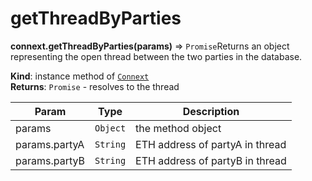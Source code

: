 # getThreadByParties

**connext.getThreadByParties\(**params**\)** ⇒ `Promise`Returns an object representing the open thread between the two parties in the database.

**Kind**: instance method of [`Connext`](../connext-client/#Connext)  
**Returns**: `Promise` - resolves to the thread

| Param | Type | Description |
| --- | --- | --- |
| params | `Object` | the method object |
| params.partyA | `String` | ETH address of partyA in thread |
| params.partyB | `String` | ETH address of partyB in thread |

